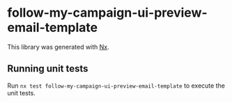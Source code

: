 # follow-my-campaign-ui-preview-email-template

This library was generated with [Nx](https://nx.dev).

## Running unit tests

Run `nx test follow-my-campaign-ui-preview-email-template` to execute the unit tests.
